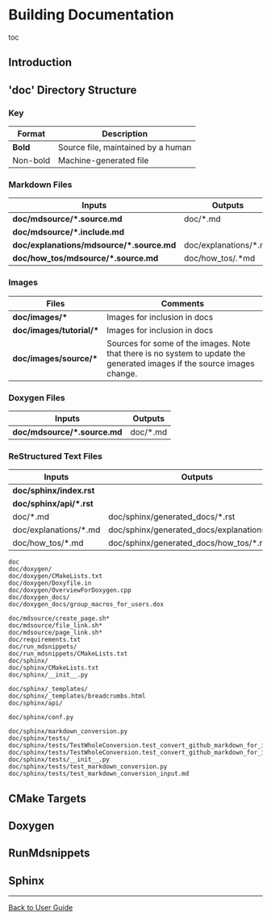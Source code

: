 <a id="top"></a>

# Building Documentation

toc

## Introduction

## 'doc' Directory Structure



### Key

| Format   | Description                        |
| -------- | ---------------------------------- |
| **Bold** | Source file, maintained by a human |
| Non-bold | Machine-generated file             |



### Markdown Files



| Inputs                                    | Outputs               |
| ----------------------------------------- | --------------------- |
| **doc/mdsource/\*.source.md**              | doc/\*.md              |
| **doc/mdsource/\*.include.md** |  |
| **doc/explanations/mdsource/\*.source.md** | doc/explanations/\*.md |
| **doc/how_tos/mdsource/\*.source.md**      | doc/how_tos/.*md      |



### Images



| Files                      | Comments                                                     |
| -------------------------- | ------------------------------------------------------------ |
| **doc/images/\***          | Images for inclusion in docs                                 |
| **doc/images/tutorial/\*** | Images for inclusion in docs                                 |
| **doc/images/source/\***   | Sources for some of the images. Note that there is no system to update the generated images if the source images change. |



### Doxygen Files

| Inputs                                    | Outputs               |
| ----------------------------------------- | --------------------- |
| **doc/mdsource/\*.source.md**              | doc/\*.md              |



### ReStructured Text Files

| Inputs                   | Outputs                                      |
| ------------------------ | -------------------------------------------- |
| **doc/sphinx/index.rst** |                                              |
| **doc/sphinx/api/\*.rst** |                                              |
| doc/\*.md                 | doc/sphinx/generated_docs/\*.rst              |
| doc/explanations/\*.md    | doc/sphinx/generated_docs/explanations/\*.rst |
| doc/how_tos/\*.md          | doc/sphinx/generated_docs/how_tos/\*.rst       |



<!-- List created with tree -f -F -i doc | pbcopy -->


```text
doc
doc/doxygen/
doc/doxygen/CMakeLists.txt
doc/doxygen/Doxyfile.in
doc/doxygen/OverviewForDoxygen.cpp
doc/doxygen_docs/
doc/doxygen_docs/group_macros_for_users.dox

doc/mdsource/create_page.sh*
doc/mdsource/file_link.sh*
doc/mdsource/page_link.sh*
doc/requirements.txt
doc/run_mdsnippets/
doc/run_mdsnippets/CMakeLists.txt
doc/sphinx/
doc/sphinx/CMakeLists.txt
doc/sphinx/__init__.py

doc/sphinx/_templates/
doc/sphinx/_templates/breadcrumbs.html
doc/sphinx/api/

doc/sphinx/conf.py

doc/sphinx/markdown_conversion.py
doc/sphinx/tests/
doc/sphinx/tests/TestWholeConversion.test_convert_github_markdown_for_input_to_pandoc_in_root_docdir.approved.md
doc/sphinx/tests/TestWholeConversion.test_convert_github_markdown_for_input_to_pandoc_in_root_docdir.approved.rst
doc/sphinx/tests/__init__.py
doc/sphinx/tests/test_markdown_conversion.py
doc/sphinx/tests/test_markdown_conversion_input.md

```


## CMake Targets

## Doxygen

## RunMdsnippets

## Sphinx



---

[Back to User Guide](/doc/README.md#top)
